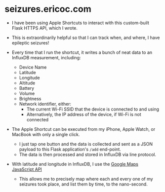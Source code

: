 # seizures.ericoc.com

- I have been using Apple Shortcuts to interact with this custom-built Flask HTTPS API, which I wrote.
- This is extraordinarily helpful so that I can track when, and where, I have epileptic seizures!

- Every time that I run the shortcut, it writes a bunch of neat data to an InfluxDB measurement, including:
    * Device Name
    * Latitude
    * Longitude
    * Altitude
    * Battery
    * Volume
    * Brightness
    * Network identifier, either:
        - The current Wi-Fi SSID that the device is connected to and using
        - Alternatively, the IP address of the device, if Wi-Fi is not connected

- The Apple Shortcut can be executed from my iPhone, Apple Watch, or MacBook with only a single click.
    * I just tap one button and the data is collected and sent as a JSON payload to this Flask application's `/add` end-point.
    * The data is then processed and stored in InfluxDB via line protocol.

- With latitude and longitude in InfluxDB, I use the [Google Maps JavaScript API](https://developers.google.com/maps/documentation/javascript/overview)
    * This allows me to precisely map where each and every one of my seizures took place, and list them by time, to the nano-second.

